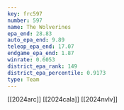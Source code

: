 ```yaml
---
key: frc597
number: 597
name: The Wolverines
epa_end: 28.83
auto_epa_end: 9.89
teleop_epa_end: 17.07
endgame_epa_end: 1.87
winrate: 0.6053
district_epa_rank: 149
district_epa_percentile: 0.9173
type: Team
---
```

[[2024arc]]
[[2024cala]]
[[2024nvlv]]
